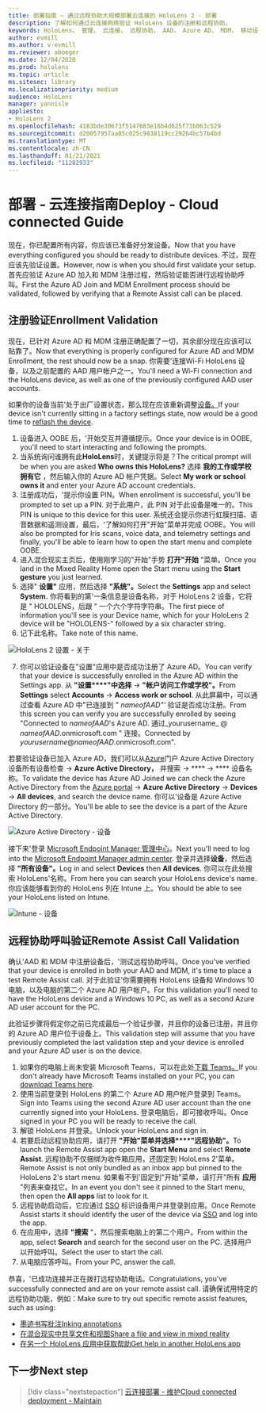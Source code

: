 ```yaml
---
title: 部署指南 – 通过远程协助大规模部署云连接的 HoloLens 2 - 部署
description: 了解如何通过云连接网络验证 HoloLens 设备的注册和远程协助。
keywords: HoloLens， 管理， 云连接， 远程协助， AAD， Azure AD， MDM， 移动设备管理
author: evmill
ms.author: v-evmill
ms.reviewer: aboeger
ms.date: 12/04/2020
ms.prod: hololens
ms.topic: article
ms.sitesec: library
ms.localizationpriority: medium
audience: HoloLens
manager: yannisle
appliesto:
- HoloLens 2
ms.openlocfilehash: 4183bde30673f5147683e16b4d625f73b063c529
ms.sourcegitcommit: d20057957aa05c025c9838119cc29264bc57b4bd
ms.translationtype: MT
ms.contentlocale: zh-CN
ms.lasthandoff: 01/21/2021
ms.locfileid: "11282933"
---
```

# <span data-ttu-id="81cc5-104">部署 - 云连接指南</span><span class="sxs-lookup"><span data-stu-id="81cc5-104">Deploy - Cloud connected Guide</span></span>

<span data-ttu-id="81cc5-105">现在，你已配置所有内容，你应该已准备好分发设备。</span><span class="sxs-lookup"><span data-stu-id="81cc5-105">Now that you have everything configured you should be ready to distribute devices.</span></span> <span data-ttu-id="81cc5-106">不过，现在应该先验证设置。</span><span class="sxs-lookup"><span data-stu-id="81cc5-106">However, now is when you should first validate your setup.</span></span> <span data-ttu-id="81cc5-107">首先应验证 Azure AD 加入和 MDM 注册过程，然后验证能否进行远程协助呼叫。</span><span class="sxs-lookup"><span data-stu-id="81cc5-107">First the Azure AD Join and MDM Enrollment process should be validated, followed by verifying that a Remote Assist call can be placed.</span></span>

## <span data-ttu-id="81cc5-108">注册验证</span><span class="sxs-lookup"><span data-stu-id="81cc5-108">Enrollment Validation</span></span>

<span data-ttu-id="81cc5-109">现在，已针对 Azure AD 和 MDM 注册正确配置了一切，其余部分现在应该可以贴靠了。</span><span class="sxs-lookup"><span data-stu-id="81cc5-109">Now that everything is properly configured for Azure AD and MDM Enrollment, the rest should now be a snap.</span></span> <span data-ttu-id="81cc5-110">你需要&#39;连接Wi-Fi HoloLens 设备，以及之前配置的 AAD 用户帐户之一。</span><span class="sxs-lookup"><span data-stu-id="81cc5-110">You&#39;ll need a Wi-Fi connection and the HoloLens device, as well as one of the previously configured AAD user accounts.</span></span>

<span data-ttu-id="81cc5-111">如果你的设备当前&#39;处于出厂设置状态，那么现在应该重新调整[设备。](https://docs.microsoft.com/hololens/hololens-recovery#clean-reflash-the-device)</span><span class="sxs-lookup"><span data-stu-id="81cc5-111">If your device isn&#39;t currently sitting in a factory settings state, now would be a good time to [reflash the device](https://docs.microsoft.com/hololens/hololens-recovery#clean-reflash-the-device).</span></span>

1. <span data-ttu-id="81cc5-112">设备进入 OOBE 后，&#39;开始交互并遵循提示。</span><span class="sxs-lookup"><span data-stu-id="81cc5-112">Once your device is in OOBE, you&#39;ll need to start interacting and following the prompts.</span></span> 
1. <span data-ttu-id="81cc5-113">当系统询问谁拥有此**HoloLens**时，关键提示将是？</span><span class="sxs-lookup"><span data-stu-id="81cc5-113">The critical prompt will be when you are asked **Who owns this HoloLens?**</span></span> <span data-ttu-id="81cc5-114">选择 **我的工作或学校拥有它** ，然后输入你的 Azure AD 帐户凭据。</span><span class="sxs-lookup"><span data-stu-id="81cc5-114">Select **My work or school owns it** and enter your Azure AD account credentials.</span></span>
1. <span data-ttu-id="81cc5-115">注册成功后，&#39;提示你设置 PIN。</span><span class="sxs-lookup"><span data-stu-id="81cc5-115">When enrollment is successful, you&#39;ll be prompted to set up a PIN.</span></span> <span data-ttu-id="81cc5-116">对于此用户，此 PIN 对于此设备是唯一的。</span><span class="sxs-lookup"><span data-stu-id="81cc5-116">This PIN is unique to this device for this user.</span></span> <span data-ttu-id="81cc5-117">系统还会提示你进行虹膜扫描、语音数据和遥测设置，最后，&#39;了解如何打开"开始"菜单并完成 OOBE。</span><span class="sxs-lookup"><span data-stu-id="81cc5-117">You will also be prompted for Iris scans, voice data, and telemetry settings and finally, you&#39;ll be able to learn how to open the start menu and complete OOBE.</span></span>
1. <span data-ttu-id="81cc5-118">进入混合现实主页后，使用刚学习的"开始"手势 **打开"开始** "菜单。</span><span class="sxs-lookup"><span data-stu-id="81cc5-118">Once you land in the Mixed Reality Home open the Start menu using the **Start gesture** you just learned.</span></span>
1. <span data-ttu-id="81cc5-119">选择" **设置"** 应用，然后选择 **"系统"。**</span><span class="sxs-lookup"><span data-stu-id="81cc5-119">Select the **Settings** app and select **System.**</span></span> <span data-ttu-id="81cc5-120">你将看到的第&#39;一条信息是设备名称，对于 HoloLens 2 设备，它将是 &quot; HOLOLENS，后跟 &quot; 一个六个字符字符串。</span><span class="sxs-lookup"><span data-stu-id="81cc5-120">The first piece of information you&#39;ll see is your Device name, which for your HoloLens 2 device will be &quot;HOLOLENS-&quot; followed by a six character string.</span></span>
1. <span data-ttu-id="81cc5-121">记下此名称。</span><span class="sxs-lookup"><span data-stu-id="81cc5-121">Take note of this name.</span></span>

![HoloLens 2 设置 - 关于](./images/hololens2-settings-about.jpg)

7. <span data-ttu-id="81cc5-123">你可以验证设备在"设置"应用中是否成功注册了 Azure AD。</span><span class="sxs-lookup"><span data-stu-id="81cc5-123">You can verify that your device is successfully enrolled in the Azure AD within the Settings app.</span></span> <span data-ttu-id="81cc5-124">从 **"设置\*\*\*\*"中选择**  ->  **"帐户访问工作或学校"。**</span><span class="sxs-lookup"><span data-stu-id="81cc5-124">From **Settings** select **Accounts** -> **Access work or school**.</span></span> <span data-ttu-id="81cc5-125">从此屏幕中，可以通过查看 Azure AD 中"已连接到 &quot; _nameofAAD"&#39;_ 验证是否成功注册。</span><span class="sxs-lookup"><span data-stu-id="81cc5-125">From this screen you can verify you are successfully enrolled by seeing &quot;Connected to _nameofAAD_&#39;s Azure AD.</span></span> <span data-ttu-id="81cc5-126">通过_yourusername_ @ _nameofAAD_.onmicrosoft.com &quot; 连接。</span><span class="sxs-lookup"><span data-stu-id="81cc5-126">Connected by _yourusername_@_nameofAAD_.onmicrosoft.com&quot;.</span></span>


<span data-ttu-id="81cc5-127">若要验证设备已加入 Azure AD，我们可以从[Azure](https://portal.azure.com/#home)门户 Azure Active Directory 设备所有设备检查  ->  **Azure Active Directory，** 并搜索  ->  \*\*\*\*  ->  \*\*\*\* 设备名称。</span><span class="sxs-lookup"><span data-stu-id="81cc5-127">To validate the device has Azure AD Joined we can check the Azure Active Directory from the [Azure portal](https://portal.azure.com/#home) -> **Azure Active Directory** -> **Devices** -> **All devices**, and search the device name.</span></span> <span data-ttu-id="81cc5-128">你可以&#39;设备是 Azure Active Directory 的一部分。</span><span class="sxs-lookup"><span data-stu-id="81cc5-128">You&#39;ll be able to see the device is a part of the Azure Active Directory.</span></span>


![Azure Active Directory - 设备](./images/aad-enrollment.png)

<span data-ttu-id="81cc5-130">接下来&#39;登录 [Microsoft Endpoint Manager 管理中心](https://endpoint.microsoft.com/#home)。</span><span class="sxs-lookup"><span data-stu-id="81cc5-130">Next you&#39;ll need to log into the [Microsoft Endpoint Manager admin center](https://endpoint.microsoft.com/#home).</span></span> <span data-ttu-id="81cc5-131">登录并选择**设备**，然后选择 **"所有设备"。**</span><span class="sxs-lookup"><span data-stu-id="81cc5-131">Log in and select **Devices** then **All devices**.</span></span> <span data-ttu-id="81cc5-132">你可以在此处搜索 HoloLens&#39;名称。</span><span class="sxs-lookup"><span data-stu-id="81cc5-132">From here you can search your HoloLens device&#39;s name.</span></span> <span data-ttu-id="81cc5-133">你应该能够看到你的 HoloLens 列在 Intune 上。</span><span class="sxs-lookup"><span data-stu-id="81cc5-133">You should be able to see your HoloLens listed on Intune.</span></span>

![Intune - 设备](./images/endpoint-all-devices-enrolled.png)

## <span data-ttu-id="81cc5-135">远程协助呼叫验证</span><span class="sxs-lookup"><span data-stu-id="81cc5-135">Remote Assist Call Validation</span></span>

<span data-ttu-id="81cc5-136">确认&#39;AAD 和 MDM 中注册设备后，&#39;测试远程协助呼叫。</span><span class="sxs-lookup"><span data-stu-id="81cc5-136">Once you&#39;ve verified that your device is enrolled in both your AAD and MDM, it&#39;s time to place a test Remote Assist call.</span></span> <span data-ttu-id="81cc5-137">对于此验证&#39;你需要拥有 HoloLens 设备和 Windows 10 电脑，以及电脑的第二个 Azure AD 用户帐户。</span><span class="sxs-lookup"><span data-stu-id="81cc5-137">For this validation you&#39;ll need to have the HoloLens device and a Windows 10 PC, as well as a second Azure AD user account for the PC.</span></span>

<span data-ttu-id="81cc5-138">此验证步骤将假定你之前已完成最后一个验证步骤，并且你的设备已注册，并且你的 Azure AD 用户位于设备上。</span><span class="sxs-lookup"><span data-stu-id="81cc5-138">This validation step will assume that you have previously completed the last validation step and your device is enrolled and your Azure AD user is on the device.</span></span>


1. <span data-ttu-id="81cc5-139">如果你的电脑上尚未安装 Microsoft Teams，可以在此处[下载 Teams。](https://www.microsoft.com/microsoft-365/microsoft-teams/download-app)</span><span class="sxs-lookup"><span data-stu-id="81cc5-139">If you don't already have Microsoft Teams installed on your PC, you can [download Teams here](https://www.microsoft.com/microsoft-365/microsoft-teams/download-app).</span></span>
2. <span data-ttu-id="81cc5-140">使用当前登录到 HoloLens 的第二个 Azure AD 用户帐户登录到 Teams。</span><span class="sxs-lookup"><span data-stu-id="81cc5-140">Sign into Teams using the second  Azure AD user account than the one currently signed into your HoloLens.</span></span> <span data-ttu-id="81cc5-141">登录电脑后，即可接收呼叫。</span><span class="sxs-lookup"><span data-stu-id="81cc5-141">Once signed in your PC you will be ready to receive the call.</span></span>
3. <span data-ttu-id="81cc5-142">解锁 HoloLens 并登录。</span><span class="sxs-lookup"><span data-stu-id="81cc5-142">Unlock your HoloLens and sign in.</span></span>
4. <span data-ttu-id="81cc5-143">若要启动远程协助应用，请打开 **"开始"菜单并选择\*\*\*\*"远程协助"。**</span><span class="sxs-lookup"><span data-stu-id="81cc5-143">To launch the Remote Assist app open the **Start Menu** and select **Remote Assist**.</span></span> <span data-ttu-id="81cc5-144">远程协助不仅捆绑为收件箱应用，还固定到 HoloLens 2&#39;菜单。</span><span class="sxs-lookup"><span data-stu-id="81cc5-144">Remote Assist is not only bundled as an inbox app but pinned to the HoloLens 2&#39;s start menu.</span></span> <span data-ttu-id="81cc5-145">如果看不到&#39;固定到"开始"菜单，请打开"所有 **应用** "列表来查找它。</span><span class="sxs-lookup"><span data-stu-id="81cc5-145">In an event you don&#39;t see it pinned to the Start menu, then open the **All apps** list to look for it.</span></span>
5. <span data-ttu-id="81cc5-146">远程协助启动后，它应通过 [SSO](https://docs.microsoft.com/azure/active-directory/manage-apps/what-is-single-sign-on) 标识设备用户并登录到应用。</span><span class="sxs-lookup"><span data-stu-id="81cc5-146">Once Remote Assist starts it should identify the user of the device via [SSO](https://docs.microsoft.com/azure/active-directory/manage-apps/what-is-single-sign-on) and log into the app.</span></span>
6. <span data-ttu-id="81cc5-147">在应用中，选择 **"搜索** "，然后搜索电脑上的第二个用户。</span><span class="sxs-lookup"><span data-stu-id="81cc5-147">From within the app, select **Search** and search for the second user on the PC.</span></span> <span data-ttu-id="81cc5-148">选择用户以开始呼叫。</span><span class="sxs-lookup"><span data-stu-id="81cc5-148">Select the user to start the call.</span></span>
7. <span data-ttu-id="81cc5-149">从电脑应答呼叫。</span><span class="sxs-lookup"><span data-stu-id="81cc5-149">From your PC, answer the call.</span></span>

<span data-ttu-id="81cc5-150">恭喜，&#39;已成功连接并正在拨打远程协助电话。</span><span class="sxs-lookup"><span data-stu-id="81cc5-150">Congratulations, you&#39;ve successfully connected and are on your remote assist call.</span></span> <span data-ttu-id="81cc5-151">请确保试用特定的远程协助功能，例如：</span><span class="sxs-lookup"><span data-stu-id="81cc5-151">Make sure to try out specific remote assist features, such as using:</span></span>

- [<span data-ttu-id="81cc5-152">墨迹书写批注</span><span class="sxs-lookup"><span data-stu-id="81cc5-152">Inking annotations</span></span>](https://docs.microsoft.com/dynamics365/mixed-reality/remote-assist/add-annotations-hololens)
- [<span data-ttu-id="81cc5-153">在混合现实中共享文件和视图</span><span class="sxs-lookup"><span data-stu-id="81cc5-153">Share a file and view in mixed reality</span></span>](https://docs.microsoft.com/dynamics365/mixed-reality/remote-assist/display-save-files)
- [<span data-ttu-id="81cc5-154">在另一个 HoloLens 应用中获取帮助</span><span class="sxs-lookup"><span data-stu-id="81cc5-154">Get help in another HoloLens app</span></span>](https://docs.microsoft.com/dynamics365/mixed-reality/remote-assist/get-help-hololens-app-hololens)

## <span data-ttu-id="81cc5-155">下一步</span><span class="sxs-lookup"><span data-stu-id="81cc5-155">Next step</span></span>

> [!div class="nextstepaction"]
> [<span data-ttu-id="81cc5-156">云连接部署 - 维护</span><span class="sxs-lookup"><span data-stu-id="81cc5-156">Cloud connected deployment - Maintain</span></span>](hololens2-cloud-connected-maintain.md)